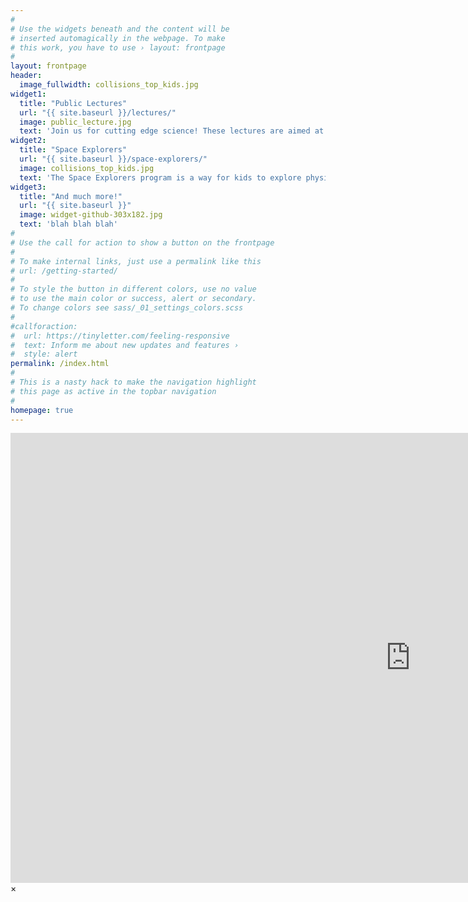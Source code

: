 ```yaml
---
#
# Use the widgets beneath and the content will be
# inserted automagically in the webpage. To make
# this work, you have to use › layout: frontpage
#
layout: frontpage
header:
  image_fullwidth: collisions_top_kids.jpg
widget1:
  title: "Public Lectures"
  url: "{{ site.baseurl }}/lectures/"
  image: public_lecture.jpg
  text: 'Join us for cutting edge science! These lectures are aimed at anyone who wants to learn more about current physics topics - no science background is necessary. Whether you are a long-time science enthusiast, or have developed a new interest in physics, we invite you to join us to learn about cutting edge science from the experts doing the research!'
widget2:
  title: "Space Explorers"
  url: "{{ site.baseurl }}/space-explorers/"
  image: collisions_top_kids.jpg
  text: 'The Space Explorers program is a way for kids to explore physics concepts in fun, self-contained, and hands-on modules. Pairs of volunteers visit local classrooms around 5 times over the course of a school year, giving primary school kids a chance to get to know a physicist, while doing educational activities and experiments.'
widget3:
  title: "And much more!"
  url: "{{ site.baseurl }}"
  image: widget-github-303x182.jpg
  text: 'blah blah blah'
#
# Use the call for action to show a button on the frontpage
#
# To make internal links, just use a permalink like this
# url: /getting-started/
#
# To style the button in different colors, use no value
# to use the main color or success, alert or secondary.
# To change colors see sass/_01_settings_colors.scss
#
#callforaction:
#  url: https://tinyletter.com/feeling-responsive
#  text: Inform me about new updates and features ›
#  style: alert
permalink: /index.html
#
# This is a nasty hack to make the navigation highlight
# this page as active in the topbar navigation
#
homepage: true
---
```


<div id="videoModal" class="reveal-modal large" data-reveal="">
  <div class="flex-video widescreen vimeo" style="display: block;">
    <iframe width="1280" height="720" src="https://www.youtube.com/embed/3b5zCFSmVvU" frameborder="0" allowfullscreen></iframe>
  </div>
  <a class="close-reveal-modal">&#215;</a>
</div>
